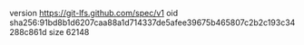 version https://git-lfs.github.com/spec/v1
oid sha256:91bd8b1d6207caa88a1d714337de5afee39675b465807c2b2c193c34288c861d
size 62148
